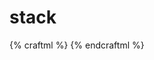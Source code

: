 # stack

{% craftml %}
<craft>
    <stack>
        <cube></cube>
        <cube></cube>
        <cube></cube>
        <cube></cube>
        <cube></cube>
    </stack>
</craft>
{% endcraftml %}

